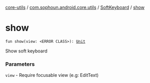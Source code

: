 [core-utils](../../index.md) / [com.sophoun.android.core.utils](../index.md) / [SoftKeyboard](index.md) / [show](./show.md)

# show

`fun show(view: <ERROR CLASS>): `[`Unit`](https://kotlinlang.org/api/latest/jvm/stdlib/kotlin/-unit/index.html)

Show soft keyboard

### Parameters

`view` - Require focusable view (e.g: EditText)
